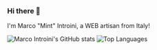 ### Hi there 👋
I'm Marco "Mint" Introini, a WEB artisan from Italy!

![Marco Introini's GitHub stats](https://github-readme-stats.vercel.app/api?username=marco-introini&show_icons=true&theme=transparent)
![Top Languages](https://github-readme-stats.vercel.app/api/top-langs?username=marco-introini&hide=html,scss,stylus,blade,jupyter%20notebook,python,css,shell,batchfile,dockerfile,typescript,MDX&theme=transparent&show_icons=true&layout=compact)
